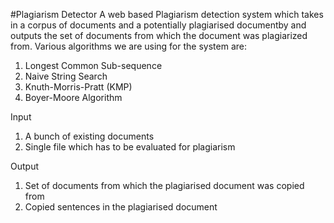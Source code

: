 #Plagiarism Detector
A web based Plagiarism detection system which takes in a corpus of documents and a potentially plagiarised documentby and outputs the set of documents from which the document was plagiarized from. Various algorithms we are using for the system are:

1. Longest Common Sub-sequence
2. Naive String Search
3. Knuth-Morris-Pratt (KMP)
4. Boyer-Moore Algorithm

Input

1. A bunch of existing documents
2. Single file which has to be evaluated for plagiarism

Output

1. Set of documents from which the plagiarised document was copied from
2. Copied sentences in the plagiarised document
